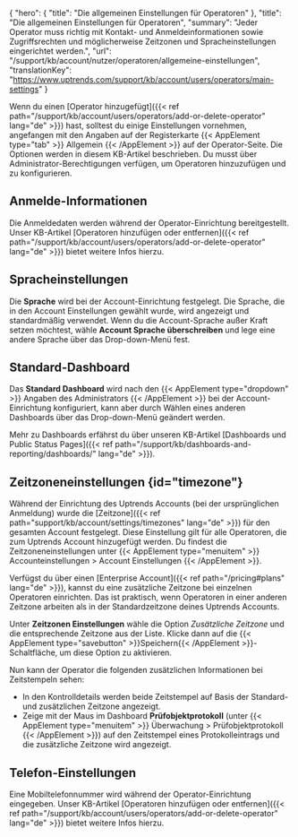 {
  "hero": {
    "title": "Die allgemeinen Einstellungen für Operatoren"
  },
  "title": "Die allgemeinen Einstellungen für Operatoren",
  "summary": "Jeder Operator muss richtig mit Kontakt- und Anmeldeinformationen sowie Zugriffsrechten und möglicherweise Zeitzonen und Spracheinstellungen eingerichtet werden.",
  "url": "/support/kb/account/nutzer/operatoren/allgemeine-einstellungen",
  "translationKey": "https://www.uptrends.com/support/kb/account/users/operators/main-settings"
}

Wenn du einen [Operator hinzugefügt]({{< ref path="/support/kb/account/users/operators/add-or-delete-operator" lang="de" >}}) hast, solltest du einige Einstellungen vornehmen, angefangen mit den Angaben auf der Registerkarte {{< AppElement type="tab" >}} Allgemein {{< /AppElement >}} auf der Operator-Seite. Die Optionen werden in diesem KB-Artikel beschrieben. Du musst über Administrator-Berechtigungen verfügen, um Operatoren hinzuzufügen und zu konfigurieren.

## Anmelde-Informationen
Die Anmeldedaten werden während der Operator-Einrichtung bereitgestellt. Unser KB-Artikel [Operatoren hinzufügen oder entfernen]({{< ref path="/support/kb/account/users/operators/add-or-delete-operator" lang="de" >}}) bietet weitere Infos hierzu.

## Spracheinstellungen
Die **Sprache** wird bei der Account-Einrichtung festgelegt. Die Sprache, die in den Account Einstellungen gewählt wurde, wird angezeigt und standardmäßig verwendet. Wenn du die Account-Sprache außer Kraft setzen möchtest, wähle **Account Sprache überschreiben** und lege eine andere Sprache über das Drop-down-Menü fest.

## Standard-Dashboard
Das **Standard Dashboard** wird nach den {{< AppElement type="dropdown" >}} Angaben des Administrators {{< /AppElement >}} bei der Account-Einrichtung konfiguriert, kann aber durch Wählen eines anderen Dashboards über das Drop-down-Menü geändert werden.

Mehr zu Dashboards erfährst du über unseren KB-Artikel [Dashboards und Public Status Pages]({{< ref path="/support/kb/dashboards-and-reporting/dashboards/" lang="de" >}}).

## Zeitzoneneinstellungen {id="timezone"}

Während der Einrichtung des Uptrends Accounts (bei der ursprünglichen Anmeldung) wurde die [Zeitzone]({{< ref path="support/kb/account/settings/timezones" lang="de" >}}) für den gesamten Account festgelegt. Diese Einstellung gilt für alle Operatoren, die zum Uptrends Account hinzugefügt werden. Du findest die Zeitzoneneinstellungen unter {{< AppElement type="menuitem" >}} Accounteinstellungen > Account Einstellungen {{< /AppElement >}}.


Verfügst du über einen [Enterprise Account]({{< ref path="/pricing#plans" lang="de" >}}), kannst du eine zusätzliche Zeitzone bei einzelnen Operatoren einrichten. Das ist praktisch, wenn Operatoren in einer anderen Zeitzone arbeiten als in der Standardzeitzone deines Uptrends Accounts.

Unter **Zeitzonen Einstellungen** wähle die Option *Zusätzliche Zeitzone* und die entsprechende Zeitzone aus der Liste. Klicke dann auf die {{< AppElement type="savebutton" >}}Speichern{{< /AppElement >}}-Schaltfläche, um diese Option zu aktivieren.

Nun kann der Operator die folgenden zusätzlichen Informationen bei Zeitstempeln sehen:

- In den Kontrolldetails werden beide Zeitstempel auf Basis der Standard- und zusätzlichen Zeitzone angezeigt.
- Zeige mit der Maus im Dashboard **Prüfobjektprotokoll** (unter {{< AppElement type="menuitem" >}} Überwachung > Prüfobjektprotokoll {{< /AppElement >}}) auf den Zeitstempel eines Protokolleintrags und die zusätzliche Zeitzone wird angezeigt.

## Telefon-Einstellungen
Eine Mobiltelefonnummer wird während der Operator-Einrichtung eingegeben. Unser KB-Artikel [Operatoren hinzufügen oder entfernen]({{< ref path="/support/kb/account/users/operators/add-or-delete-operator" lang="de" >}}) bietet weitere Infos hierzu.
